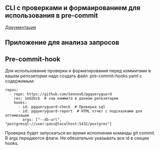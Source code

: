 ## CLI с проверками и формаированием для использования в pre-commit

[Документация](./checker/README.md)

## Приложение для анализа запросов

## Pre-commit-hook

Для использование проверки и форматирования перед коммитами в вашем репозитории надо создать файл .pre-commit-hooks.yaml с содержимым:

```
repos:
  - repo: https://github.com/SennovE/pgqueryguard
    rev: 1e02bcb  # хэш коммита в данном репозитории
    hooks:
      - id: pgqueryguard-check  # Проверка sql
      - id: pgqueryguard-report  # HTML отчет с подсказками для оптимизации 
        args: ["--db-url", "postgresql://user:pass@localhost:5432/postgres"]
```

Проверка будет запускаться во время исполнения команды git commit. В args передаются флаги. Не обязательно указывать все id в секции hooks.
